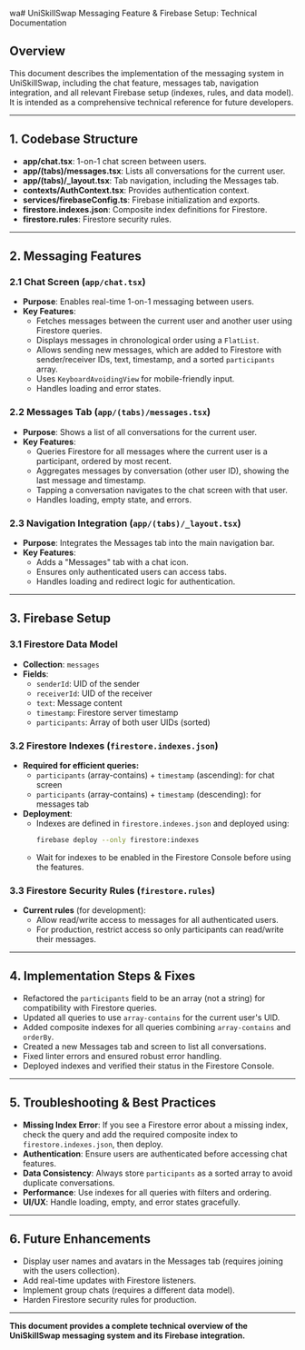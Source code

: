 wa# UniSkillSwap Messaging Feature & Firebase Setup: Technical Documentation

## Overview
This document describes the implementation of the messaging system in UniSkillSwap, including the chat feature, messages tab, navigation integration, and all relevant Firebase setup (indexes, rules, and data model). It is intended as a comprehensive technical reference for future developers.

---

## 1. Codebase Structure
- **app/chat.tsx**: 1-on-1 chat screen between users.
- **app/(tabs)/messages.tsx**: Lists all conversations for the current user.
- **app/(tabs)/_layout.tsx**: Tab navigation, including the Messages tab.
- **contexts/AuthContext.tsx**: Provides authentication context.
- **services/firebaseConfig.ts**: Firebase initialization and exports.
- **firestore.indexes.json**: Composite index definitions for Firestore.
- **firestore.rules**: Firestore security rules.

---

## 2. Messaging Features

### 2.1 Chat Screen (`app/chat.tsx`)
- **Purpose**: Enables real-time 1-on-1 messaging between users.
- **Key Features**:
  - Fetches messages between the current user and another user using Firestore queries.
  - Displays messages in chronological order using a `FlatList`.
  - Allows sending new messages, which are added to Firestore with sender/receiver IDs, text, timestamp, and a sorted `participants` array.
  - Uses `KeyboardAvoidingView` for mobile-friendly input.
  - Handles loading and error states.

### 2.2 Messages Tab (`app/(tabs)/messages.tsx`)
- **Purpose**: Shows a list of all conversations for the current user.
- **Key Features**:
  - Queries Firestore for all messages where the current user is a participant, ordered by most recent.
  - Aggregates messages by conversation (other user ID), showing the last message and timestamp.
  - Tapping a conversation navigates to the chat screen with that user.
  - Handles loading, empty state, and errors.

### 2.3 Navigation Integration (`app/(tabs)/_layout.tsx`)
- **Purpose**: Integrates the Messages tab into the main navigation bar.
- **Key Features**:
  - Adds a "Messages" tab with a chat icon.
  - Ensures only authenticated users can access tabs.
  - Handles loading and redirect logic for authentication.

---

## 3. Firebase Setup

### 3.1 Firestore Data Model
- **Collection**: `messages`
- **Fields**:
  - `senderId`: UID of the sender
  - `receiverId`: UID of the receiver
  - `text`: Message content
  - `timestamp`: Firestore server timestamp
  - `participants`: Array of both user UIDs (sorted)

### 3.2 Firestore Indexes (`firestore.indexes.json`)
- **Required for efficient queries:**
  - `participants` (array-contains) + `timestamp` (ascending): for chat screen
  - `participants` (array-contains) + `timestamp` (descending): for messages tab
- **Deployment**:
  - Indexes are defined in `firestore.indexes.json` and deployed using:
    ```sh
    firebase deploy --only firestore:indexes
    ```
  - Wait for indexes to be enabled in the Firestore Console before using the features.

### 3.3 Firestore Security Rules (`firestore.rules`)
- **Current rules** (for development):
  - Allow read/write access to messages for all authenticated users.
  - For production, restrict access so only participants can read/write their messages.

---

## 4. Implementation Steps & Fixes
- Refactored the `participants` field to be an array (not a string) for compatibility with Firestore queries.
- Updated all queries to use `array-contains` for the current user's UID.
- Added composite indexes for all queries combining `array-contains` and `orderBy`.
- Created a new Messages tab and screen to list all conversations.
- Fixed linter errors and ensured robust error handling.
- Deployed indexes and verified their status in the Firestore Console.

---

## 5. Troubleshooting & Best Practices
- **Missing Index Error**: If you see a Firestore error about a missing index, check the query and add the required composite index to `firestore.indexes.json`, then deploy.
- **Authentication**: Ensure users are authenticated before accessing chat features.
- **Data Consistency**: Always store `participants` as a sorted array to avoid duplicate conversations.
- **Performance**: Use indexes for all queries with filters and ordering.
- **UI/UX**: Handle loading, empty, and error states gracefully.

---

## 6. Future Enhancements
- Display user names and avatars in the Messages tab (requires joining with the users collection).
- Add real-time updates with Firestore listeners.
- Implement group chats (requires a different data model).
- Harden Firestore security rules for production.

---

**This document provides a complete technical overview of the UniSkillSwap messaging system and its Firebase integration.** 
